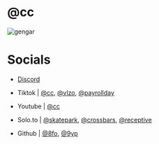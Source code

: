 # @cc

![gengar](https://cdn.discordapp.com/banners/853663061033353237/a_f793ffe468ede0024dbcaf1fa2237b42.gif?size=1280 "hey <3")


# Socials

- [Discord](https://dsc.gg/rewind)

- Tiktok   | [@cc](https://tiktok.com/@cc), [@vlzo](https://tiktok.com/@vlzo), [@payrollday](https://tiktok.com/@payrollday)

- Youtube  | [@cc](https://www.youtube.com/channel/UCuR2lDJscysjCR10CyjPztw)

- Solo.to  | [@skatepark](https://solo.to/skatepark), [@crossbars](https://solo.to/crossbars), [@receptive](https://solo.to/receptive)

- Github   | [@8fo](https://github.com/8fo), [@9yp](https://github.com/9yp)
